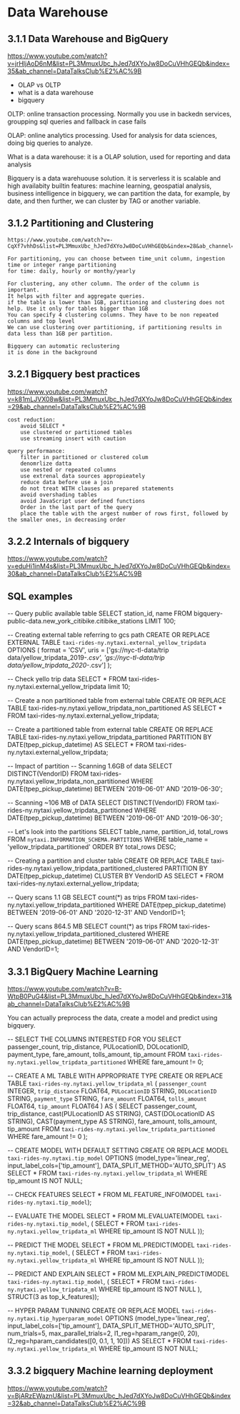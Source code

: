 
# Data Warehouse

## 3.1.1 Data Warehouse and BigQuery

https://www.youtube.com/watch?v=jrHljAoD6nM&list=PL3MmuxUbc_hJed7dXYoJw8DoCuVHhGEQb&index=35&ab_channel=DataTalksClub%E2%AC%9B

- OLAP vs OLTP
- what is a data warehouse
- bigquery


OLTP: online transaction processing. Normally you use in backedn services, groupping sql queries and fallback in case fails

OLAP: online analytics processing. Used for analysis for data sciences, doing big queries to analyze.

What is a data warehouse:
 it is a OLAP solution, used for reporting and data analysis

Bigquery is a data warehuouse solution.
    it is serverless
    it is scalable and high availabity
    builtin features: machine learning, geospatial analysis, business intelligence
    in bigquery, we can partition the data, for example, by date, and then further, we can cluster by TAG or another variable.

## 3.1.2 Partitioning and Clustering
    https://www.youtube.com/watch?v=-CqXf7vhhDs&list=PL3MmuxUbc_hJed7dXYoJw8DoCuVHhGEQb&index=28&ab_channel=DataTalksClub%E2%AC%9B

    For partitioning, you can choose between time_unit column, ingestion time or integer range partitioning
    for time: daily, hourly or monthy/yearly

    For clustering, any other column. The order of the column is important.
    It helps with filter and aggregate queries.
    if the table is lower than 1GB, partitioning and clustering does not help. Use it only for tables bigger than 1GB
    You can specify 4 clustering columns. They have to be non repeated columns and top level
    We can use clustering over partitioning, if partitioning results in data less than 1GB per partition.

    Bigquery can automatic reclustering
    it is done in the background

## 3.2.1 Bigquery best practices
https://www.youtube.com/watch?v=k81mLJVX08w&list=PL3MmuxUbc_hJed7dXYoJw8DoCuVHhGEQb&index=29&ab_channel=DataTalksClub%E2%AC%9B

    cost reduction:
        avoid SELECT *
        use clustered or partitioned tables
        use streaming insert with caution

    query performance:
        filter in partitioned or clustered colum
        denomrlize datta
        use nested or repeated columns
        use extrenal data sources appropieately
        reduce data before use a join
        do not treat WITH clauses as prepared statements
        avoid overshading tables
        avoid JavaScript user defined functions
        Order in the last part of the query
        place the table with the argest number of rows first, followed by the smaller ones, in decreasing order

## 3.2.2 Internals of bigquery
https://www.youtube.com/watch?v=eduHi1inM4s&list=PL3MmuxUbc_hJed7dXYoJw8DoCuVHhGEQb&index=30&ab_channel=DataTalksClub%E2%AC%9B

## SQL examples

-- Query public available table
SELECT station_id, name FROM
    bigquery-public-data.new_york_citibike.citibike_stations
LIMIT 100;


-- Creating external table referring to gcs path
CREATE OR REPLACE EXTERNAL TABLE `taxi-rides-ny.nytaxi.external_yellow_tripdata`
OPTIONS (
  format = 'CSV',
  uris = ['gs://nyc-tl-data/trip data/yellow_tripdata_2019-*.csv', 'gs://nyc-tl-data/trip data/yellow_tripdata_2020-*.csv']
);

-- Check yello trip data
SELECT * FROM taxi-rides-ny.nytaxi.external_yellow_tripdata limit 10;

-- Create a non partitioned table from external table
CREATE OR REPLACE TABLE taxi-rides-ny.nytaxi.yellow_tripdata_non_partitioned AS
SELECT * FROM taxi-rides-ny.nytaxi.external_yellow_tripdata;


-- Create a partitioned table from external table
CREATE OR REPLACE TABLE taxi-rides-ny.nytaxi.yellow_tripdata_partitioned
PARTITION BY
  DATE(tpep_pickup_datetime) AS
SELECT * FROM taxi-rides-ny.nytaxi.external_yellow_tripdata;

-- Impact of partition
-- Scanning 1.6GB of data
SELECT DISTINCT(VendorID)
FROM taxi-rides-ny.nytaxi.yellow_tripdata_non_partitioned
WHERE DATE(tpep_pickup_datetime) BETWEEN '2019-06-01' AND '2019-06-30';

-- Scanning ~106 MB of DATA
SELECT DISTINCT(VendorID)
FROM taxi-rides-ny.nytaxi.yellow_tripdata_partitioned
WHERE DATE(tpep_pickup_datetime) BETWEEN '2019-06-01' AND '2019-06-30';

-- Let's look into the partitions
SELECT table_name, partition_id, total_rows
FROM `nytaxi.INFORMATION_SCHEMA.PARTITIONS`
WHERE table_name = 'yellow_tripdata_partitioned'
ORDER BY total_rows DESC;

-- Creating a partition and cluster table
CREATE OR REPLACE TABLE taxi-rides-ny.nytaxi.yellow_tripdata_partitioned_clustered
PARTITION BY DATE(tpep_pickup_datetime)
CLUSTER BY VendorID AS
SELECT * FROM taxi-rides-ny.nytaxi.external_yellow_tripdata;

-- Query scans 1.1 GB
SELECT count(*) as trips
FROM taxi-rides-ny.nytaxi.yellow_tripdata_partitioned
WHERE DATE(tpep_pickup_datetime) BETWEEN '2019-06-01' AND '2020-12-31'
  AND VendorID=1;

-- Query scans 864.5 MB
SELECT count(*) as trips
FROM taxi-rides-ny.nytaxi.yellow_tripdata_partitioned_clustered
WHERE DATE(tpep_pickup_datetime) BETWEEN '2019-06-01' AND '2020-12-31'
  AND VendorID=1;


## 3.3.1 BigQuery Machine Learning
https://www.youtube.com/watch?v=B-WtpB0PuG4&list=PL3MmuxUbc_hJed7dXYoJw8DoCuVHhGEQb&index=31&ab_channel=DataTalksClub%E2%AC%9B

You can actually preprocess the data, create a model and predict using bigquery.

-- SELECT THE COLUMNS INTERESTED FOR YOU
SELECT passenger_count, trip_distance, PULocationID, DOLocationID, payment_type, fare_amount, tolls_amount, tip_amount
FROM `taxi-rides-ny.nytaxi.yellow_tripdata_partitioned` WHERE fare_amount != 0;

-- CREATE A ML TABLE WITH APPROPRIATE TYPE
CREATE OR REPLACE TABLE `taxi-rides-ny.nytaxi.yellow_tripdata_ml` (
`passenger_count` INTEGER,
`trip_distance` FLOAT64,
`PULocationID` STRING,
`DOLocationID` STRING,
`payment_type` STRING,
`fare_amount` FLOAT64,
`tolls_amount` FLOAT64,
`tip_amount` FLOAT64
) AS (
SELECT passenger_count, trip_distance, cast(PULocationID AS STRING), CAST(DOLocationID AS STRING),
CAST(payment_type AS STRING), fare_amount, tolls_amount, tip_amount
FROM `taxi-rides-ny.nytaxi.yellow_tripdata_partitioned` WHERE fare_amount != 0
);

-- CREATE MODEL WITH DEFAULT SETTING
CREATE OR REPLACE MODEL `taxi-rides-ny.nytaxi.tip_model`
OPTIONS
(model_type='linear_reg',
input_label_cols=['tip_amount'],
DATA_SPLIT_METHOD='AUTO_SPLIT') AS
SELECT
*
FROM
`taxi-rides-ny.nytaxi.yellow_tripdata_ml`
WHERE
tip_amount IS NOT NULL;

-- CHECK FEATURES
SELECT * FROM ML.FEATURE_INFO(MODEL `taxi-rides-ny.nytaxi.tip_model`);

-- EVALUATE THE MODEL
SELECT
*
FROM
ML.EVALUATE(MODEL `taxi-rides-ny.nytaxi.tip_model`,
(
SELECT
*
FROM
`taxi-rides-ny.nytaxi.yellow_tripdata_ml`
WHERE
tip_amount IS NOT NULL
));

-- PREDICT THE MODEL
SELECT
*
FROM
ML.PREDICT(MODEL `taxi-rides-ny.nytaxi.tip_model`,
(
SELECT
*
FROM
`taxi-rides-ny.nytaxi.yellow_tripdata_ml`
WHERE
tip_amount IS NOT NULL
));

-- PREDICT AND EXPLAIN
SELECT
*
FROM
ML.EXPLAIN_PREDICT(MODEL `taxi-rides-ny.nytaxi.tip_model`,
(
SELECT
*
FROM
`taxi-rides-ny.nytaxi.yellow_tripdata_ml`
WHERE
tip_amount IS NOT NULL
), STRUCT(3 as top_k_features));

-- HYPER PARAM TUNNING
CREATE OR REPLACE MODEL `taxi-rides-ny.nytaxi.tip_hyperparam_model`
OPTIONS
(model_type='linear_reg',
input_label_cols=['tip_amount'],
DATA_SPLIT_METHOD='AUTO_SPLIT',
num_trials=5,
max_parallel_trials=2,
l1_reg=hparam_range(0, 20),
l2_reg=hparam_candidates([0, 0.1, 1, 10])) AS
SELECT
*
FROM
`taxi-rides-ny.nytaxi.yellow_tripdata_ml`
WHERE
tip_amount IS NOT NULL;


## 3.3.2 bigquery Machine learning deployment
https://www.youtube.com/watch?v=BjARzEWaznU&list=PL3MmuxUbc_hJed7dXYoJw8DoCuVHhGEQb&index=32&ab_channel=DataTalksClub%E2%AC%9B


